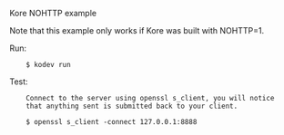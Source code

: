 Kore NOHTTP example

Note that this example only works if Kore was built with NOHTTP=1.

Run:
```
	$ kodev run
```

Test:
```
	Connect to the server using openssl s_client, you will notice
	that anything sent is submitted back to your client.

	$ openssl s_client -connect 127.0.0.1:8888
```
